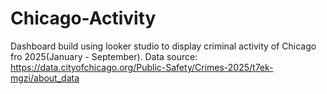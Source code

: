 # Chicago-Activity
Dashboard build using looker studio to display criminal activity of Chicago fro 2025(January -  September). Data source: https://data.cityofchicago.org/Public-Safety/Crimes-2025/t7ek-mgzi/about_data
